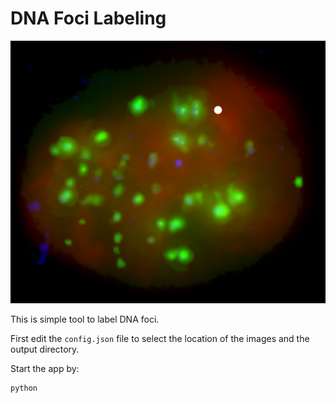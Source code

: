# DNA Foci Labeling

![foci labelling](sample_image.png)

This is simple tool to label DNA foci.

First edit the `config.json` file to select the location of the images and the output directory.

Start the app by:
```
python 
```
